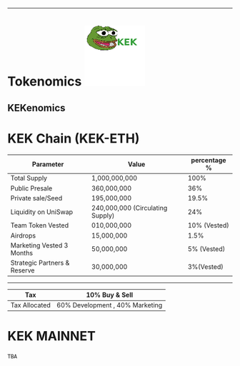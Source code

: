  
---
# Tokenomics ![KeK Logo](frogp.png)
## KEKenomics
# KEK Chain (KEK-ETH)
|Parameter| Value |percentage %|
|---------|-------|-------|
|Total Supply|1,000,000,000 | 100%|
|Public Presale|360,000,000|36%|
|Private sale/Seed|195,000,000|19.5%|
|Liquidity on UniSwap|240,000,000 (Circulating Supply)|24%|
|Team Token Vested|010,000,000|10% (Vested)|
|Airdrops|15,000,000|1.5%|
|Marketing Vested 3 Months|50,000,000|5% (Vested)|
|Strategic Partners & Reserve|30,000,000|3%(Vested)|
___

|Tax|10% Buy & Sell|
|-----|-----|
|Tax Allocated|60% Development , 40% Marketing|

# KEK MAINNET
`TBA`

